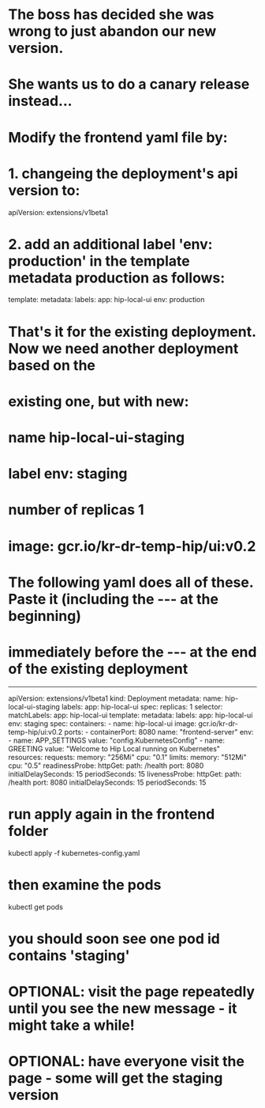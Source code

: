 # The boss has decided she was wrong to just abandon our new version.
# She wants us to do a canary release instead...

# Modify the frontend yaml file by:

# 1. changeing the deployment's api version to:

apiVersion: extensions/v1beta1

# 2. add an additional label 'env: production' in the template metadata production as follows:

  template:
    metadata:
      labels:
        app: hip-local-ui
        env: production

# That's it for the existing deployment. Now we need another deployment based on the 
# existing one, but with new:
#   name  hip-local-ui-staging
#   label  env: staging
#   number of replicas   1
#   image: gcr.io/kr-dr-temp-hip/ui:v0.2

# The following yaml does all of these. Paste it (including the --- at the beginning) 
# immediately before the --- at the end of the existing deployment

---

apiVersion: extensions/v1beta1
kind: Deployment
metadata:
  name: hip-local-ui-staging
  labels:
    app: hip-local-ui
spec:
  replicas: 1
  selector:
    matchLabels:
      app: hip-local-ui
  template:
    metadata:
      labels:
        app: hip-local-ui
        env: staging
    spec:
      containers:
      - name: hip-local-ui
        image: gcr.io/kr-dr-temp-hip/ui:v0.2
        ports:
        - containerPort: 8080
          name: "frontend-server"
        env:
        - name: APP_SETTINGS
          value: "config.KubernetesConfig"
        - name: GREETING
          value: "Welcome to Hip Local running on Kubernetes"          
        resources:
          requests:
            memory: "256Mi"
            cpu: "0.1"
          limits:
            memory: "512Mi"
            cpu: "0.5"
        readinessProbe:
          httpGet:
            path: /health
            port: 8080
          initialDelaySeconds: 15
          periodSeconds: 15
        livenessProbe:
          httpGet:
            path: /health
            port: 8080
          initialDelaySeconds: 15
          periodSeconds: 15          

# run apply again in the frontend folder

kubectl apply -f kubernetes-config.yaml

# then examine the pods

kubectl get pods

# you should soon see one pod id contains 'staging' 

# OPTIONAL: visit the page repeatedly until you see the new message - it might take a while!

# OPTIONAL: have everyone visit the page - some will get the staging version
